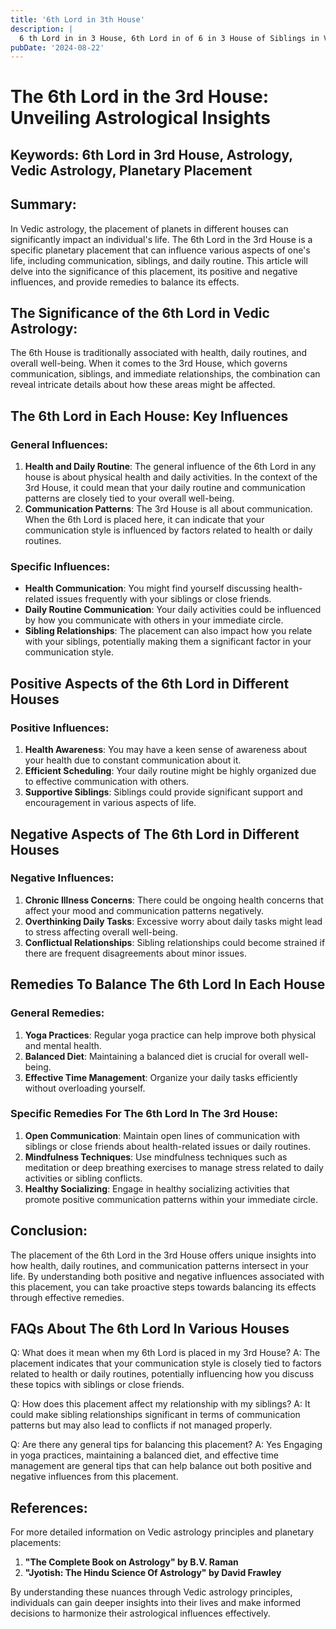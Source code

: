```yaml
---
title: '6th Lord in 3th House'
description: |
  6 th Lord in in 3 House, 6th Lord in of 6 in 3 House of Siblings in Vedic astrology
pubDate: '2024-08-22'
---
```


# The 6th Lord in the 3rd House: Unveiling Astrological Insights

## Keywords: 6th Lord in 3rd House, Astrology, Vedic Astrology, Planetary Placement

## Summary:
In Vedic astrology, the placement of planets in different houses can significantly impact an individual's life. The 6th Lord in the 3rd House is a specific planetary placement that can influence various aspects of one's life, including communication, siblings, and daily routine. This article will delve into the significance of this placement, its positive and negative influences, and provide remedies to balance its effects.

## The Significance of the 6th Lord in Vedic Astrology:
The 6th House is traditionally associated with health, daily routines, and overall well-being. When it comes to the 3rd House, which governs communication, siblings, and immediate relationships, the combination can reveal intricate details about how these areas might be affected.

## The 6th Lord in Each House: Key Influences
### General Influences:
1. **Health and Daily Routine**: The general influence of the 6th Lord in any house is about physical health and daily activities. In the context of the 3rd House, it could mean that your daily routine and communication patterns are closely tied to your overall well-being.
2. **Communication Patterns**: The 3rd House is all about communication. When the 6th Lord is placed here, it can indicate that your communication style is influenced by factors related to health or daily routines.

### Specific Influences:
- **Health Communication**: You might find yourself discussing health-related issues frequently with your siblings or close friends.
- **Daily Routine Communication**: Your daily activities could be influenced by how you communicate with others in your immediate circle.
- **Sibling Relationships**: The placement can also impact how you relate with your siblings, potentially making them a significant factor in your communication style.

## Positive Aspects of the 6th Lord in Different Houses
### Positive Influences:
1. **Health Awareness**: You may have a keen sense of awareness about your health due to constant communication about it.
2. **Efficient Scheduling**: Your daily routine might be highly organized due to effective communication with others.
3. **Supportive Siblings**: Siblings could provide significant support and encouragement in various aspects of life.

## Negative Aspects of The 6th Lord in Different Houses
### Negative Influences:
1. **Chronic Illness Concerns**: There could be ongoing health concerns that affect your mood and communication patterns negatively.
2. **Overthinking Daily Tasks**: Excessive worry about daily tasks might lead to stress affecting overall well-being.
3. **Conflictual Relationships**: Sibling relationships could become strained if there are frequent disagreements about minor issues.

## Remedies To Balance The 6th Lord In Each House
### General Remedies:
1. **Yoga Practices**: Regular yoga practice can help improve both physical and mental health.
2. **Balanced Diet**: Maintaining a balanced diet is crucial for overall well-being.
3. **Effective Time Management**: Organize your daily tasks efficiently without overloading yourself.

### Specific Remedies For The 6th Lord In The 3rd House:
1. **Open Communication**: Maintain open lines of communication with siblings or close friends about health-related issues or daily routines.
2. **Mindfulness Techniques**: Use mindfulness techniques such as meditation or deep breathing exercises to manage stress related to daily activities or sibling conflicts.
3. **Healthy Socializing**: Engage in healthy socializing activities that promote positive communication patterns within your immediate circle.

## Conclusion:
The placement of the 6th Lord in the 3rd House offers unique insights into how health, daily routines, and communication patterns intersect in your life. By understanding both positive and negative influences associated with this placement, you can take proactive steps towards balancing its effects through effective remedies.

## FAQs About The 6th Lord In Various Houses

Q: What does it mean when my 6th Lord is placed in my 3rd House?
A: The placement indicates that your communication style is closely tied to factors related to health or daily routines, potentially influencing how you discuss these topics with siblings or close friends.

Q: How does this placement affect my relationship with my siblings?
A: It could make sibling relationships significant in terms of communication patterns but may also lead to conflicts if not managed properly.

Q: Are there any general tips for balancing this placement?
A: Yes Engaging in yoga practices, maintaining a balanced diet, and effective time management are general tips that can help balance out both positive and negative influences from this placement.

## References:
For more detailed information on Vedic astrology principles and planetary placements:
1. **"The Complete Book on Astrology" by B.V. Raman**
2. **"Jyotish: The Hindu Science Of Astrology" by David Frawley**

By understanding these nuances through Vedic astrology principles, individuals can gain deeper insights into their lives and make informed decisions to harmonize their astrological influences effectively.